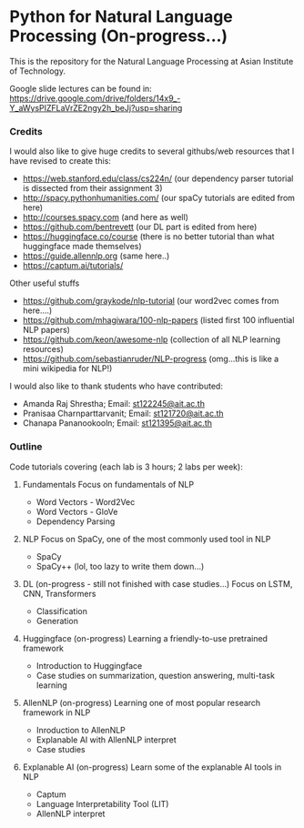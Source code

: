 # Python for Natural Language Processing (On-progress...)

This is the repository for the Natural Language Processing at Asian Institute of Technology.

Google slide lectures can be found in:  https://drive.google.com/drive/folders/14x9_-Y_aWysPIZFLaVrZE2ngy2h_beJj?usp=sharing  

### Credits

I would also like to give huge credits to several githubs/web resources that I have revised to create this:

- https://web.stanford.edu/class/cs224n/ (our dependency parser tutorial is dissected from their assignment 3)
- http://spacy.pythonhumanities.com/ (our spaCy tutorials are edited from here)
- http://courses.spacy.com (and here as well)
- https://github.com/bentrevett (our DL part is edited from here)
- https://huggingface.co/course (there is no better tutorial than what huggingface made themselves)
- https://guide.allennlp.org (same here..)
- https://captum.ai/tutorials/

Other useful stuffs
- https://github.com/graykode/nlp-tutorial (our word2vec comes from here....)
- https://github.com/mhagiwara/100-nlp-papers (listed first 100 influential NLP papers)
- https://github.com/keon/awesome-nlp (collection of all NLP learning resources)
- https://github.com/sebastianruder/NLP-progress (omg...this is like a mini wikipedia for NLP!)

I would also like to thank students who have contributed:

- Amanda Raj Shrestha;  Email: st122245@ait.ac.th
- Pranisaa Charnparttarvanit; Email: st121720@ait.ac.th
- Chanapa Pananookooln; Email: st121395@ait.ac.th

### Outline

Code tutorials covering (each lab is 3 hours; 2 labs per week):

1. Fundamentals
Focus on fundamentals of NLP
   - Word Vectors - Word2Vec
   - Word Vectors - GloVe
   - Dependency Parsing

2. NLP
Focus on SpaCy, one of the most commonly used tool in NLP
   - SpaCy 
   - SpaCy++ (lol, too lazy to write them down...)

3. DL (on-progress - still not finished with case studies...)
Focus on LSTM, CNN, Transformers
   - Classification
   - Generation

4. Huggingface (on-progress)
Learning a friendly-to-use pretrained framework
   - Introduction to Huggingface
   - Case studies on summarization, question answering, multi-task learning

5. AllenNLP (on-progress)
Learning one of most popular research framework in NLP
   - Inroduction to AllenNLP
   - Explanable AI with AllenNLP interpret
   - Case studies

6. Explanable AI (on-progress)
Learn some of the explanable AI tools in NLP
   - Captum
   - Language Interpretability Tool (LIT)
   - AllenNLP interpret
